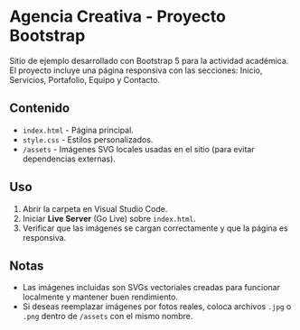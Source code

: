 # Agencia Creativa - Proyecto Bootstrap

Sitio de ejemplo desarrollado con Bootstrap 5 para la actividad académica. El proyecto incluye una página responsiva con las secciones: Inicio, Servicios, Portafolio, Equipo y Contacto.

## Contenido
- `index.html` - Página principal.
- `style.css` - Estilos personalizados.
- `/assets` - Imágenes SVG locales usadas en el sitio (para evitar dependencias externas).

## Uso
1. Abrir la carpeta en Visual Studio Code.
2. Iniciar **Live Server** (Go Live) sobre `index.html`.
3. Verificar que las imágenes se cargan correctamente y que la página es responsiva.

## Notas
- Las imágenes incluidas son SVGs vectoriales creadas para funcionar localmente y mantener buen rendimiento.
- Si deseas reemplazar imágenes por fotos reales, coloca archivos `.jpg` o `.png` dentro de `/assets` con el mismo nombre.
